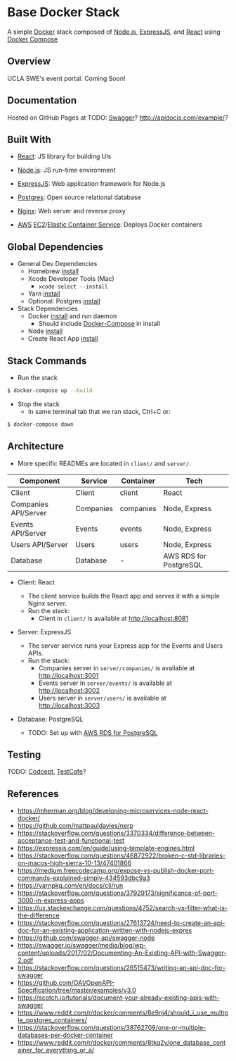 # Base Docker Stack

A simple [Docker](https://www.docker.com/) stack composed of [Node.js](https://nodejs.org/), [ExpressJS](https://expressjs.com/), and [React](https://reactjs.org/) using [Docker Compose](https://docs.docker.com/compose/reference/overview/)



## Overview

UCLA SWE's event portal. Coming Soon!



## Documentation

Hosted on GitHub Pages at TODO: [Swagger](https://swagger.io/docs/)? http://apidocjs.com/example/?



## Built With

- [React](https://reactjs.org/): JS library for building UIs

- [Node.js](https://nodejs.org/en/): JS run-time environment

- [ExpressJS](https://expressjs.com/): Web application framework for Node.js

- [Postgres](https://www.postgresql.org/): Open source relational database

- [Nginx](https://www.nginx.com/): Web server and reverse proxy

- [AWS](https://aws.amazon.com/) [EC2](https://aws.amazon.com/ec2/)/[Elastic Container Service](https://aws.amazon.com/ecs/): Deploys Docker containers



## Global Dependencies

 - General Dev Dependencies
    - Homebrew [install](https://brew.sh/)
    - Xcode Developer Tools (Mac)
       - `xcode-select --install`
    - Yarn [install](https://yarnpkg.com/en/docs/install)
    - Optional: Postgres [install](https://www.postgresql.org/)
 - Stack Dependencies
    - Docker [install](https://docs.docker.com/engine/installation/) and run daemon
      - Should include [Docker-Compose](https://docs.docker.com/compose/install/) in install
    - Node [install](https://nodejs.org/en/)
    - Create React App [install](https://github.com/facebookincubator/create-react-app)



## Stack Commands

- Run the stack
```bash
$ docker-compose up --build
```

- Stop the stack
  - In same terminal tab that we ran stack, Ctrl+C or: 
```bash
$ docker-compose down
```



## Architecture

- More specific READMEs are located in `client/` and `server/`.

| Component            | Service   | Container | Tech                   |
| -------------------- | --------- | --------- | ---------------------- |
| Client               | Client    | client    | React                  |
| Companies API/Server | Companies | companies | Node, Express          |
| Events API/Server    | Events    | events    | Node, Express          |
| Users API/Server     | Users     | users     | Node, Express          |
| Database             | Database  | -         | AWS RDS for PostgreSQL |

 - Client: React

   - The client service builds the React app and serves it with a simple Nginx server.
   - Run the stack:
     - Client in `client/` is available at [http://localhost:8081](http://localhost:8081)

- Server: ExpressJS

   - The server service runs your Express app for the Events and Users APIs.
   - Run the stack:
     - Companies server in `server/companies/` is available at [http://localhost:3001](http://localhost:3001) 
     - Events server in `server/events/` is available at [http://localhost:3002](http://localhost:3002) 
     - Users server in `server/users/` is available at [http://localhost:3003](http://localhost:3003)

- Database: PostgreSQL

   - TODO: Set up with [AWS RDS for PostgreSQL](https://aws.amazon.com/rds/postgresql/)



## Testing

TODO: [Codcept](http://codecept.io/), [TestCafe](https://github.com/DevExpress/testcafe)?



## References

- https://mherman.org/blog/developing-microservices-node-react-docker/
- https://github.com/mattpauldavies/nerp
- https://stackoverflow.com/questions/3370334/difference-between-acceptance-test-and-functional-test
- https://expressjs.com/en/guide/using-template-engines.html
- https://stackoverflow.com/questions/46872922/broken-c-std-libraries-on-macos-high-sierra-10-13/47401866
- https://medium.freecodecamp.org/expose-vs-publish-docker-port-commands-explained-simply-434593dbc9a3
- https://yarnpkg.com/en/docs/cli/run
- https://stackoverflow.com/questions/37929173/significance-of-port-3000-in-express-apps
- https://ux.stackexchange.com/questions/4752/search-vs-filter-what-is-the-difference
- https://stackoverflow.com/questions/27613724/need-to-create-an-api-doc-for-an-existing-application-written-with-nodejs-expres
- https://github.com/swagger-api/swagger-node
- https://swagger.io/swagger/media/blog/wp-content/uploads/2017/02/Documenting-An-Existing-API-with-Swagger-2.pdf
- https://stackoverflow.com/questions/26515473/writing-an-api-doc-for-swagger
- https://github.com/OAI/OpenAPI-Specification/tree/master/examples/v3.0
- https://scotch.io/tutorials/document-your-already-existing-apis-with-swagger
- https://www.reddit.com/r/docker/comments/8e9nj4/should_i_use_multiple_postgres_containers/
- https://stackoverflow.com/questions/38762709/one-or-multiple-databases-per-docker-container
- https://www.reddit.com/r/docker/comments/8tkq2v/one_database_container_for_everything_or_a/
